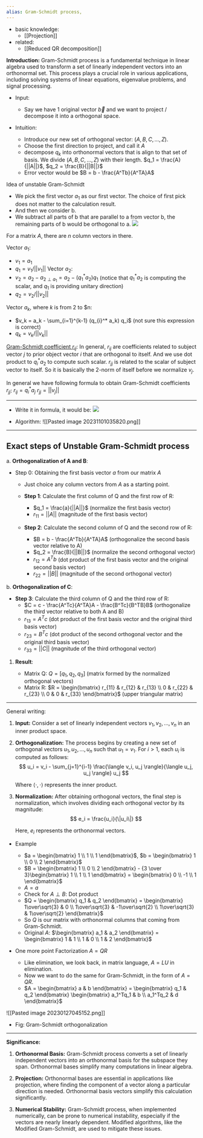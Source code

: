 ```yaml
---
alias: Gram-Schmidt process, 
---
```


- basic knowledge:
	- [[Projection]]
- related:
	- [[Reduced QR decomposition]]

**Introduction:**
Gram-Schmidt process is a fundamental technique in linear algebra used to transform a set of linearly independent vectors into an orthonormal set. This process plays a crucial role in various applications, including solving systems of linear equations, eigenvalue problems, and signal processing.

- Input:
	- Say we have $1$ original vector $\vec b$ and we want to project / decompose it into a orthogonal space. 

- Intuition:
	- Introduce our new set of orthogonal vector: $(A,B,C,\dots, Z)$. 
	- Choose the first direction to project, and call it $A$ 
	- decompose $q_k$ into orthonormal vectors that is align to that set of basis. We divide $(A,B,C,\dots, Z)$ with their length. $q_1 = \frac{A}{||A||}$, $q_2 = \frac{B}{||B||}$
	- Error vector would be $B = b - \frac{A^Tb}{A^TA}A$

Idea of unstable Gram-Schmidt 
- We pick the first vector $a_1$ as our first vector. The choice of first pick does not matter to the calculation result. 
- And then we consider b.
- We subtract all parts of b that are parallel to a from vector b, the remaining parts of b would be orthogonal to a. 
![](Pasted%20image%2020231205205655.png)

For a matrix $A$, there are $n$ column vectors in there. 

Vector $a_1$: 
- $v_1 = a_1$
- $q_1 = v_1 / ||v_1||$
Vector $a_2$:
- $v_2 = a_2 - a_{2 \perp {a_1}} = a_2 - (q_1^* a_2) q_1$ (notice that $q_1^* a_2$ is computing the scalar, and $q_1$ is providing unitary direction)
- $q_2 = v_2 / ||v_2||$

Vector $a_k$, where $k$ is from $2$ to $n:
- $v_k = a_k - \sum_{i=1}^{k-1} (q_{i}^* a_k) q_i$ (not sure this expression is correct)
- $q_k  = v_k / ||v_k||$

[Gram-Schmidt coefficient $r_{ij}$](Gram-Schmidt%20coefficient%20$r_{ij}$.md):
In general, 
$r_{ij}$ are coefficients related to subject vector $j$ to prior object vector $i$ that are orthogonal to itself. And we use dot product to $q_i^* a_2$ to compute such scalar. 
$r_{jj}$ is related to the scalar of subject vector to itself. So it is basically the 2-norm of itself before we normalize $v_j$. 

In general we have following formula to obtain Gram-Schmidt coefficients $r_{jj}$: 
$r_{ij} = q_i^* a_j$
$r_{jj} = || v_j||$

---






- Write it in formula, it would be:
![](Pasted%20image%2020231205200104.png)



- Algorithm:
![[Pasted image 20231101035820.png]]

---

## Exact steps of Unstable Gram-Schmidt process

   a. **Orthogonalization of A and B**:

- Step 0: Obtaining the first basis vector $a$ from our matrix $A$
	- Just choice any column vectors from $A$ as a starting point. 

  - **Step 1**: Calculate the first column of Q and the first row of R:
	- $q_1 = \frac{a}{||A||}$ (normalize the first basis vector)
	- $r_{11} = ||A||$ (magnitude of the first basis vector)

  - **Step 2**: Calculate the second column of Q and the second row of R:
	- $B = b - \frac{A^Tb}{A^TA}A$ (orthogonalize the second basis vector relative to A)
	- $q_2 = \frac{B}{||B||}$ (normalize the second orthogonal vector)
	- $r_{12} = A^Tb$ (dot product of the first basis vector and the original second basis vector)
	- $r_{22} = ||B||$ (magnitude of the second orthogonal vector)

b. **Orthogonalization of C**:

  - **Step 3**: Calculate the third column of Q and the third row of R:
	- $C = c - \frac{A^Tc}{A^TA}A - \frac{B^Tc}{B^TB}B$ (orthogonalize the third vector relative to both A and B)
	- $r_{13} = A^Tc$ (dot product of the first basis vector and the original third basis vector)
	- $r_{23} = B^Tc$ (dot product of the second orthogonal vector and the original third basis vector)
	- $r_{33} = ||C||$ (magnitude of the third orthogonal vector)

1. **Result**:

   - Matrix Q: $Q = [q_1, q_2, q_3]$ (matrix formed by the normalized orthogonal vectors)
   - Matrix R: $R = \begin{bmatrix} r_{11} & r_{12} & r_{13} \\ 0 & r_{22} & r_{23} \\ 0 & 0 & r_{33} \end{bmatrix}$ (upper triangular matrix)

---
General writing:

1. **Input:** Consider a set of linearly independent vectors $v_1, v_2, \ldots, v_n$ in an inner product space.

2. **Orthogonalization:** The process begins by creating a new set of orthogonal vectors $u_1, u_2, \ldots, u_n$ such that $u_1 = v_1$. For $i > 1$, each $u_i$ is computed as follows:
$$
   u_i = v_i - \sum_{j=1}^{i-1} \frac{\langle v_i, u_j \rangle}{\langle u_j, u_j \rangle} u_j
$$
   
   Where $\langle \cdot, \cdot \rangle$ represents the inner product.

3. **Normalization:** After obtaining orthogonal vectors, the final step is normalization, which involves dividing each orthogonal vector by its magnitude:
$$
   e_i = \frac{u_i}{\|u_i\|}
$$
   
   Here, $e_i$ represents the orthonormal vectors.

- Example
	- $a = \begin{bmatrix} 1 \\ 1 \\ 1 \end{bmatrix}$, $b = \begin{bmatrix} 1 \\  0 \\ 2 \end{bmatrix}$
	- $B = \begin{bmatrix} 1 \\  0 \\ 2 \end{bmatrix} - {3 \over 3}\begin{bmatrix} 1 \\ 1 \\ 1 \end{bmatrix} = \begin{bmatrix} 0 \\  -1 \\ 1 \end{bmatrix}$
	- $A = a$
	- Check for $A \perp B$: Dot product
	- $Q = \begin{bmatrix} q_1 & q_2 \end{bmatrix} = \begin{bmatrix} 1\over\sqrt{3} & 0 \\ 1\over\sqrt{3} & -1\over\sqrt{2} \\ 1\over\sqrt{3} & 1\over\sqrt{2} \end{bmatrix}$
	- So $Q$ is our matrix with orthonormal columns that coming from Gram-Schmidt.
	- Original $A$: $\begin{bmatrix} a_1 & a_2 \end{bmatrix} = \begin{bmatrix} 1 & 1 \\ 1 & 0 \\ 1 & 2  \end{bmatrix}$

- One more point Factorization $A = QR$
	- Like elimination, we look back, in matrix language, $A = LU$ in elimination.
	- Now we want to do the same for Gram-Schmidt, in the form of $A = QR$.
	- $A = \begin{bmatrix} a & b \end{bmatrix}  = \begin{bmatrix} q_1 & q_2 \end{bmatrix}  \begin{bmatrix} a_1^Tq_1 & b \\ a_1^Tq_2 & d \end{bmatrix}$

![[Pasted image 20230127045152.png]]
- Fig: Gram-Schmidt orthogonalization

---

**Significance:**

1. **Orthonormal Basis:** Gram-Schmidt process converts a set of linearly independent vectors into an orthonormal basis for the subspace they span. Orthonormal bases simplify many computations in linear algebra.

2. **Projection:** Orthonormal bases are essential in applications like projection, where finding the component of a vector along a particular direction is needed. Orthonormal basis vectors simplify this calculation significantly.

3. **Numerical Stability:** Gram-Schmidt process, when implemented numerically, can be prone to numerical instability, especially if the vectors are nearly linearly dependent. Modified algorithms, like the Modified Gram-Schmidt, are used to mitigate these issues.
